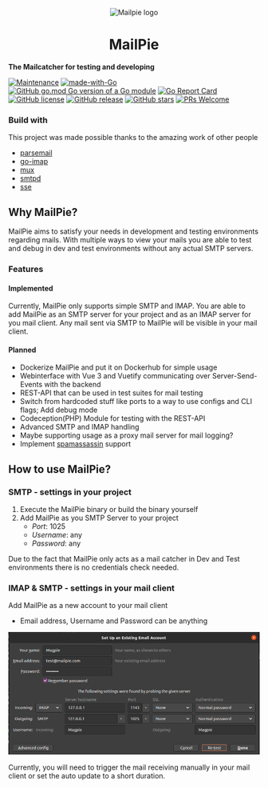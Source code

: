<p align="center">
  <img width="100px" src="https://github.com/da-coda/mailpie/blob/main/readme/magpie.png?raw=true" alt="Mailpie logo"/>
</p>
<h1 align="center">MailPie</h1>

**The Mailcatcher for testing and developing**

[![Maintenance](https://img.shields.io/badge/Maintained%3F-yes-green.svg)](https://github.com/da-coda/mailpie/graphs/commit-activity)
[![made-with-Go](https://img.shields.io/badge/Made%20with-Go-1f425f.svg)](http://golang.org)
[![GitHub go.mod Go version of a Go module](https://img.shields.io/github/go-mod/go-version/da-coda/mailpie.svg)](https://github.com/da-coda/mailpie)
[![Go Report Card](https://goreportcard.com/badge/github.com/da-coda/mailpie)](https://goreportcard.com/report/github.com/da-coda/mailpie)
[![GitHub license](https://img.shields.io/github/license/da-coda/mailpie.svg)](https://github.com/da-coda/mailpie/blob/master/LICENSE)
[![GitHub release](https://img.shields.io/github/release/da-coda/mailpie.svg)](https://GitHub.com/da-coda/mailpie/releases/)
[![GitHub stars](https://img.shields.io/github/stars/da-coda/mailpie.svg?style=social&label=Star&maxAge=2592000)](https://GitHub.com/da-coda/mailpie/stargazers/)
[![PRs Welcome](https://img.shields.io/badge/PRs-welcome-brightgreen.svg?style=flat-square)](http://makeapullrequest.com)
### Build with
This project was made possible thanks to the amazing work of other people
* [parsemail](https://github.com/DusanKasan/parsemail)
* [go-imap](https://github.com/emersion/go-imap)
* [mux](https://github.com/gorilla/mux)
* [smtpd](https://github.com/mhale/smtpd)
* [sse](https://github.com/r3labs/sse)

## Why MailPie?
MailPie aims to satisfy your needs in development and testing environments regarding mails.
With multiple ways to view your mails you are able to test and debug in dev and test environments
without any actual SMTP servers.

### Features
#### Implemented
Currently, MailPie only supports simple SMTP and IMAP. You are able to add MailPie as an SMTP server for your project
and as an IMAP server for you mail client. Any mail sent via SMTP to MailPie will be visible in your mail client.

#### Planned
- Dockerize MailPie and put it on Dockerhub for simple usage
- Webinterface with Vue 3 and Vuetify communicating over Server-Send-Events with the backend
- REST-API that can be used in test suites for mail testing
- Switch from hardcoded stuff like ports to a way to use configs and CLI flags; Add debug mode
- Codeception(PHP) Module for testing with the REST-API
- Advanced SMTP and IMAP handling
- Maybe supporting usage as a proxy mail server for mail logging?
- Implement [spamassassin](https://github.com/Teamwork/spamc) support

## How to use MailPie?
### SMTP - settings in your project
1. Execute the MailPie binary or build the binary yourself
2. Add MailPie as you SMTP Server to your project
    - *Port*: 1025
    - *Username*: any
    - *Password*: any

Due to the fact that MailPie only acts as a mail catcher in Dev and Test environments there
is no credentials check needed.

### IMAP & SMTP - settings in your mail client
Add MailPie as a new account to your mail client
- Email address, Username and Password can be anything

![Mail Settings in Thunderbird 68][mail-settings]

Currently, you will need to trigger the mail receiving manually in your mail client or set the auto update to a short 
duration.

[mail-settings]: readme/mail_settings.png
